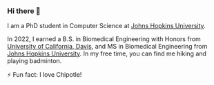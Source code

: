 ### Hi there 👋
I am a PhD student in Computer Science at [Johns Hopkins University](https://www.bme.jhu.edu/).

In 2022, I earned a B.S. in Biomedical Engineering with Honors from [University of California, Davis](https://bme.ucdavis.edu/), and MS in Biomedical Engineering from [Johns Hopkins University](https://www.bme.jhu.edu/). In my free time, you can find me hiking and playing badminton.

⚡ Fun fact: I love Chipotle!
<!--
**HanZhang206/HanZhang206** is a ✨ _special_ ✨ repository because its `README.md` (this file) appears on your GitHub profile.

Here are some ideas to get you started:

- 🔭 I’m currently working on ...
- 🌱 I’m currently learning ...
- 👯 I’m looking to collaborate on ...
- 🤔 I’m looking for help with ...
- 💬 Ask me about ...
- 📫 How to reach me: ...
- 😄 Pronouns: ...
- ⚡ Fun fact: ...
-->
